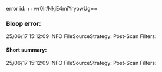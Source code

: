 error id: ++wr0lr/NkjE4miYryowUg==
### Bloop error:

25/06/17 15:12:09 INFO FileSourceStrategy: Post-Scan Filters:
#### Short summary: 

25/06/17 15:12:09 INFO FileSourceStrategy: Post-Scan Filters: